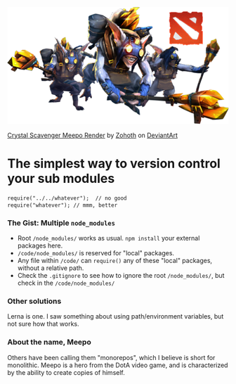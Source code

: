 ![DotA - Meepo](/meepo.png?raw=true "DotA - Meepo")

<a href="http://zohoth.deviantart.com/art/Crystal-Scavenger-Meepo-Render-560975279">Crystal Scavenger Meepo Render</a> by <span class="username-with-symbol u"><a class="u regular username" href="http://zohoth.deviantart.com/">Zohoth</a><span class="user-symbol regular" data-quicktip-text="" data-show-tooltip="" data-gruser-type="regular"></span></span> on <a href="http://www.deviantart.com">DeviantArt</a>

# The simplest way to version control your sub modules

```
require("../../whatever");  // no good
require("whatever"); // mmm, better
```

### The Gist:  Multiple `node_modules`

- Root `/node_modules/` works as usual.  `npm install` your external packages here.
- `/code/node_modules/` is reserved for "local" packages.
- Any file within `/code/` can `require()` any of these "local" packages, without a relative path.
- Check the `.gitignore` to see how to ignore the root `/node_modules/`, but check in the `/code/node_modules/`

### Other solutions

Lerna is one.  I saw something about using path/environment variables, but not sure how that works.


### About the name, Meepo

Others have been calling them "monorepos", which I believe is short for monolithic.  Meepo is a hero from the DotA video game, and is characterized by the ability to create copies of himself.